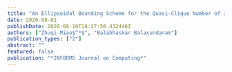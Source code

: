 ```yaml
---
title: "An Ellipsoidal Bounding Scheme for the Quasi-Clique Number of a Graph"
date: 2020-08-01
publishDate: 2020-08-10T18:27:50.432446Z
authors: ["Zhuqi Miao$^*$", "Balabhaskar Balasundaram"]
publication_types: ["2"]
abstract: ""
featured: false
publication: "*INFORMS Journal on Computing*"
---
```


